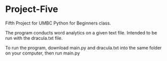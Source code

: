 # Project-Five
Fifth Project for UMBC Python for Beginners class.

The program conducts word analytics on a given text file. Intended to be run with the dracula.txt file. 

To run the program, download main.py and dracula.txt into the same folder on your computer, then run main.py

